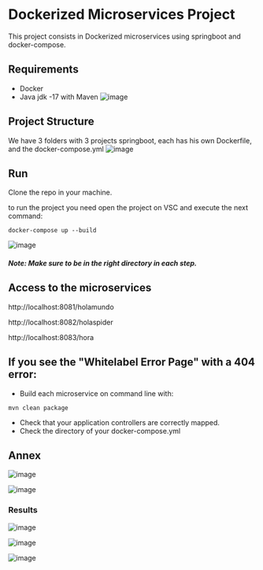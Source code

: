 # Dockerized Microservices Project

This project consists in Dockerized microservices using springboot and docker-compose.

## Requirements
- Docker
- Java jdk -17 with Maven
![image](https://github.com/BryanAtiencia/Proyectos/assets/107514773/77da2c5d-9dec-44b2-8b90-f67bd9d81411)


## Project Structure
We have 3 folders with 3 projects springboot, each has his own Dockerfile, and the docker-compose.yml
![image](https://github.com/BryanAtiencia/Proyectos/assets/107514773/c48247be-6068-4a21-a811-8a5866a49bea)


## Run
Clone the repo in your machine.

to run the project you need open the project on VSC and execute the next command:
```
docker-compose up --build
```
![image](https://github.com/BryanAtiencia/Proyectos/assets/107514773/2254fa06-6ad0-4552-8119-b8ce8d08d65b)

##### Note: Make sure to be in the right directory in each step.

## Access to the microservices

http://localhost:8081/holamundo

http://localhost:8082/holaspider

http://localhost:8083/hora

## If you see the "Whitelabel Error Page" with a 404 error:

- Build each microservice on command line with:
```
mvn clean package
```
- Check that your application controllers are correctly mapped.
- Check the directory of your docker-compose.yml

## Annex
![image](https://github.com/BryanAtiencia/Proyectos/assets/107514773/23f5c298-7d5d-454c-8ef6-c64ce2067f4f)

![image](https://github.com/BryanAtiencia/Proyectos/assets/107514773/fc9495e4-cceb-40d7-86ae-3aa4602c0627)

### Results 

![image](https://github.com/BryanAtiencia/Proyectos/assets/107514773/8dcb0945-cf02-45a2-ae8e-19bc63cfe8cd)

![image](https://github.com/BryanAtiencia/Proyectos/assets/107514773/85a7eb6b-4f54-4d00-8273-b40b861f97e5)

![image](https://github.com/BryanAtiencia/Proyectos/assets/107514773/2cec2421-d41a-4579-a86a-32fec4d5dac5)

